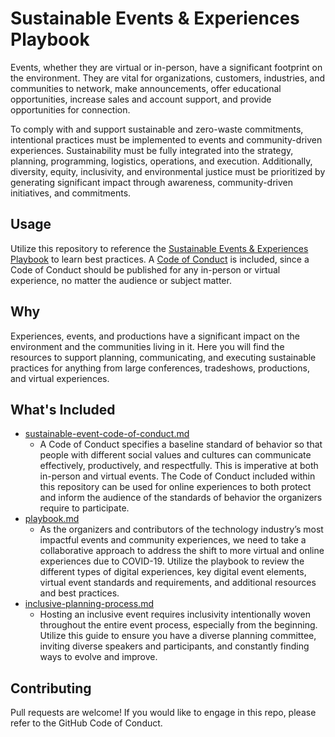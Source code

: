 # Sustainable Events & Experiences Playbook

Events, whether they are virtual or in-person, have a significant footprint on the environment. They are vital for organizations, customers, industries, and communities to network, make announcements, offer educational opportunities, increase sales and account support, and provide opportunities for connection.   

To comply with and support sustainable and zero-waste commitments, intentional practices must be implemented to events and community-driven experiences. Sustainability must be fully integrated into the strategy, planning, programming, logistics, operations, and execution. Additionally, diversity, equity, inclusivity, and environmental justice must be prioritized by generating significant impact through awareness, community-driven initiatives, and commitments.
  
## Usage

Utilize this repository to reference the [Sustainable Events & Experiences Playbook](./playbook.md) to learn best practices. A [Code of Conduct](./sustainable-event-code-of-conduct.md) is included, since a Code of Conduct should be published for any in-person or virtual experience, no matter the audience or subject matter.

## Why

Experiences, events, and productions have a significant impact on the environment and the communities living in it. Here you will find the resources to support planning, communicating, and executing sustainable practices for anything from large conferences, tradeshows, productions, and virtual experiences.

## What's Included

* [sustainable-event-code-of-conduct.md](./sustainable-event-code-of-conduct.md)
  * A Code of Conduct specifies a baseline standard of behavior so that people with different social values and cultures can communicate effectively, productively, and respectfully. This is imperative at both in-person and virtual events. The Code of Conduct included within this repository can be used for online experiences to both protect and inform the audience of the standards of behavior the organizers require to participate.
* [playbook.md](./playbook.md)
  * As the organizers and contributors of the technology industry’s most impactful events and community experiences, we need to take a collaborative approach to address the shift to more virtual and online experiences due to COVID-19. Utilize the playbook to review the different types of digital experiences, key digital event elements, virtual event standards and requirements, and additional resources and best practices. 
* [inclusive-planning-process.md](./inclusive-planning-process.md)
  * Hosting an inclusive event requires inclusivity intentionally woven throughout the entire event process, especially from the beginning. Utilize this guide to ensure you have a diverse planning committee, inviting diverse speakers and participants, and constantly finding ways to evolve and improve.

## Contributing

Pull requests are welcome! If you would like to engage in this repo, please refer to the GitHub Code of Conduct. 
